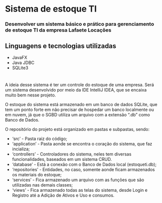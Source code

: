 # **Sistema de estoque TI**
### Desenvolver um sistema básico e prático para gerenciamento de estoque TI da empresa Lafaete Locações

## Linguagens e tecnologias utilizadas
- JavaFX
- Java JDBC
- SQLite3

#
A ideia desse sistema é ter um controle do estoque de uma empresa. Será um sistema desenvolvido por meio da IDE IntelliJ IDEA, que se encaixa muito bem nesse projeto.

O estoque do sistema está armazenado em um banco de dados SQLite, que tem um ponto forte em não precisar de hospedar um banco localmente ou em nuvem, já que o SGBD utiliza um arquivo com a extensão “.db” como Banco de Dados.

O repositório do projeto está organizado em pastas e subpastas, sendo:

- ‘src’ - Pasta raiz do código;
- ‘application’ - Pasta aonde se encontra o coração do sistema, que faz incializa;
- ‘controllers’ - Controladores do sistema, neles tem diversas funcionalidades, baseados em um sistema CRUD.
- ‘database’ - Está a conexão com o Banco de Dados local (estoqueti.db);
- ‘repositories’ - Entidades, no caso, somente aonde ficam armazenados os materiais do estoque;
- ‘services’ - Fica armazenado um arquivo com as funções que são utilizadas nas demais classes;
- ‘views’ - Fica armazenado todas as telas do sistema, desde Login e Registro até a Adição de Ativos e Uso e consumos.
